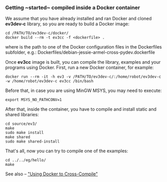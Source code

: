 ### Getting ~started~ compiled inside a Docker container

We assume that you have already installed and ran Docker and cloned
**ev3dev-c** library, so you are ready to build a Docker image:

    cd /PATH/TO/ev3dev-c/docker/
    docker build --rm -t ev3cc -f <dockerfile> .

where <dockerfile> is the path to one of the Docker configuration files in the Dockerfiles subfolder, e.g.:
     Dockerfiles/debian-jessie-armel-cross-pydev.dockerfile

Once **ev3cc** image is built, you can compile the library, examples and your
programs using Docker. First, run a new Docker container, for example:

    docker run --rm -it -h ev3 -v /PATH/TO/ev3dev-c/:/home/robot/ev3dev-c -w /home/robot/ev3dev-c ev3cc /bin/bash

Before that, in case you are using MinGW MSYS, you may need to execute:

    export MSYS_NO_PATHCONV=1

After that, inside the container, you have to compile and install static and
shared libraries:

    cd source/ev3/
    make
    sudo make install
    make shared
    sudo make shared-install

That's all, now you can try to compile one of the examples:

    cd ../../eg/hello/
    make

See also – ["Using Docker to Cross-Compile"][ev3dev-cross]

[ev3dev-cross]: http://www.ev3dev.org/docs/tutorials/using-docker-to-cross-compile/
